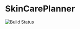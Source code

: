 # SkinCarePlanner

[![Build Status](https://travis-ci.com/FuzzzzyBoy/SkinCarePlanner.svg?branch=develop)](https://travis-ci.com/FuzzzzyBoy/SkinCarePlanner)
